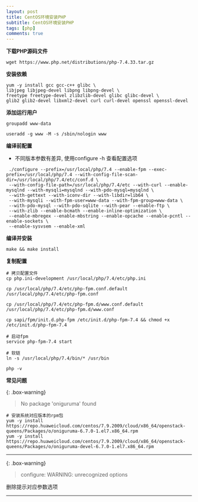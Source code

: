 ```yaml
---
layout: post
title: CentOS环境安装PHP
subtitle: CentOS环境安装PHP
tags: [php]
comments: true
---
```


**下载PHP源码文件**

```
wget https://www.php.net/distributions/php-7.4.33.tar.gz
```

**安装依赖**

```
yum -y install gcc gcc-c++ glibc \
libjpeg libjpeg-devel libpng libpng-devel \
freetype freetype-devel zlibzlib-devel glibc glibc-devel \
glib2 glib2-devel libxml2-devel curl curl-devel openssl openssl-devel
```

**添加运行用户**

```
groupadd www-data
 
useradd -g www -M -s /sbin/nologin www
```

**编译前配置**

- 不同版本参数有差异, 使用configure -h 查看配置选项

```
 ./configure --prefix=/usr/local/php/7.4 --enable-fpm --exec-prefix=/usr/local/php/7.4 --with-config-file-scan-dir=/usr/local/php/7.4/etc/conf.d \
 --with-config-file-path=/usr/local/php/7.4/etc --with-curl --enable-mysqlnd --with-mysqli=mysqlnd --with-pdo-mysql=mysqlnd \
 --with-gettext --with-iconv-dir --with-libdir=lib64 \
 --with-mysqli --with-fpm-user=www-data --with-fpm-group=www-data \
 --with-pdo-mysql --with-pdo-sqlite --with-pear --enable-ftp \
 --with-zlib --enable-bcmath --enable-inline-optimization \
 --enable-mbregex --enable-mbstring --enable-opcache --enable-pcntl --enable-sockets \
 --enable-sysvsem --enable-xml
```

**编译并安装**

```
make && make install
```

**复制配置**
```
# 拷贝配置文件
cp php.ini-development /usr/local/php/7.4/etc/php.ini

cp /usr/local/php/7.4/etc/php-fpm.conf.default /usr/local/php/7.4/etc/php-fpm.conf

cp /usr/local/php/7.4/etc/php-fpm.d/www.conf.default /usr/local/php/7.4/etc/php-fpm.d/www.conf

cp sapi/fpm/init.d.php-fpm /etc/init.d/php-fpm-7.4 && chmod +x /etc/init.d/php-fpm-7.4

# 启动fpm
service php-fpm-7.4 start

# 软链
ln -s /usr/local/php/7.4/bin/* /usr/bin

php -v
```

**常见问题**

{: .box-warning}
> No package 'oniguruma' found

```
# 安装系统对应版本的rpm包
yum -y install https://repo.huaweicloud.com/centos/7.9.2009/cloud/x86_64/openstack-queens/Packages/o/oniguruma-6.7.0-1.el7.x86_64.rpm
yum -y install https://repo.huaweicloud.com/centos/7.9.2009/cloud/x86_64/openstack-queens/Packages/o/oniguruma-devel-6.7.0-1.el7.x86_64.rpm
```

---

{: .box-warning}
> configure: WARNING: unrecognized options

删除提示对应参数选项

---


